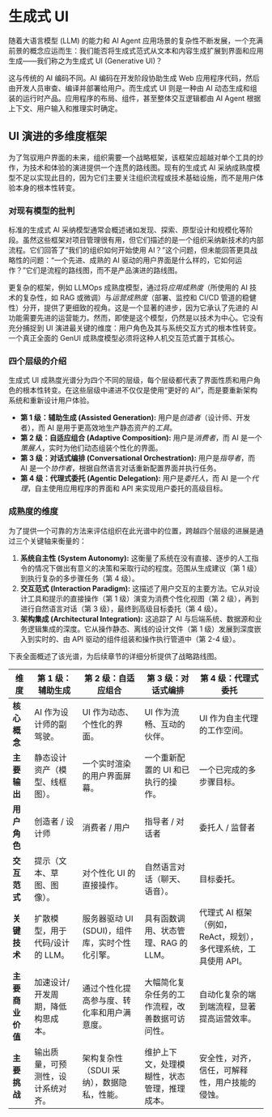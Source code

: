 # 生成式 UI

随着大语言模型 (LLM) 的能力和 AI Agent 应用场景的复杂性不断发展，一个充满前景的概念应运而生：我们能否将生成式范式从文本和内容生成扩展到界面和应用生成——我们称之为生成式 UI (Generative UI)？

这与传统的 AI 编码不同。AI 编码在开发阶段协助生成 Web 应用程序代码，然后由开发人员审查、编译并部署给用户。而生成式 UI 则是一种由 AI 动态生成和组装的运行时产品。应用程序的布局、组件，甚至整体交互逻辑都由 AI Agent 根据上下文、用户输入和推理实时确定。

## UI 演进的多维度框架

为了驾驭用户界面的未来，组织需要一个战略框架，该框架应超越对单个工具的炒作，为技术和体验的演进提供一个连贯的路线图。现有的生成式 AI 采纳成熟度模型不足以实现此目的，因为它们主要关注组织流程或技术基础设施，而不是用户体验本身的根本性转变。

### 对现有模型的批判

标准的生成式 AI 采纳模型通常会概述诸如发现、探索、原型设计和规模化等阶段。虽然这些框架对项目管理很有用，但它们描述的是一个组织采纳新技术的内部流程。它们回答了“我们的组织如何开始使用 AI？”这个问题，但未能回答更具战略性的问题：“一个先进、成熟的 AI 驱动的用户界面是什么样的，它如何运作？”它们是流程的路线图，而不是产品演进的路线图。

更复杂的框架，例如 LLMOps 成熟度模型，通过将*应用成熟度*（所使用的 AI 技术的复杂性，如 RAG 或微调）与*运营成熟度*（部署、监控和 CI/CD 管道的稳健性）分开，提供了更细致的视角。这是一个显著的进步，因为它承认了先进的 AI 功能需要先进的运营能力。然而，即使是这个模型，仍然是以技术为中心。它没有充分捕捉到 UI 演进最关键的维度：用户角色及其与系统交互方式的根本性转变。一个真正全面的 GenUI 成熟度模型必须将这种人机交互范式置于其核心。

### 四个层级的介绍

生成式 UI 成熟度光谱分为四个不同的层级，每个层级都代表了界面性质和用户角色的根本性转变。在这些层级中递进不仅仅是使用“更好的 AI”，而是要重新架构系统和重新设计用户体验。

*   **第 1 级：辅助生成 (Assisted Generation):** 用户是*创造者*（设计师、开发者），而 AI 是用于更高效地生产静态资产的*工具*。
*   **第 2 级：自适应组合 (Adaptive Composition):** 用户是*消费者*，而 AI 是一个*策展人*，实时为他们动态组装个性化的界面。
*   **第 3 级：对话式编排 (Conversational Orchestration):** 用户是*指导者*，而 AI 是一个*协作者*，根据自然语言对话重新配置界面并执行任务。
*   **第 4 级：代理式委托 (Agentic Delegation):** 用户是*委托人*，而 AI 是一个*代理*，自主使用应用程序的界面和 API 来实现用户委托的高级目标。

### 成熟度的维度

为了提供一个可靠的方法来评估组织在此光谱中的位置，跨越四个层级的进展是通过三个关键轴来衡量的：

1.  **系统自主性 (System Autonomy):** 这衡量了系统在没有直接、逐步的人工指令的情况下做出有意义的决策和采取行动的程度。范围从生成建议（第 1 级）到执行复杂的多步骤任务（第 4 级）。
2.  **交互范式 (Interaction Paradigm):** 这描述了用户交互的主要方法。它从对设计工具和提示的直接操作（第 1 级）演变为消费个性化视图（第 2 级），再到进行自然语言对话（第 3 级），最终到高级目标委托（第 4 级）。
3.  **架构集成 (Architectural Integration):** 这追踪了 AI 与后端系统、数据源和业务逻辑集成的深度。它从操作静态、离线的设计文件（第 1 级）发展到深度嵌入到实时的、由 API 驱动的组件组装和操作执行管道中（第 2-4 级）。

下表全面概述了该光谱，为后续章节的详细分析提供了战略路线图。

| 维度 | 第 1 级：辅助生成 | 第 2 级：自适应组合 | 第 3 级：对话式编排 | 第 4 级：代理式委托 |
|---|---|---|---|---|
| **核心概念** | AI 作为设计师的副驾驶。 | UI 作为动态、个性化的界面。 | UI 作为流畅、互动的伙伴。 | UI 作为自主代理的工作空间。 |
| **主要输出** | 静态设计资产（模型、线框图）。 | 一个实时渲染的用户界面屏幕。 | 一个重新配置的 UI 和已执行的操作。 | 一个已完成的多步骤目标。 |
| **用户角色** | 创造者 / 设计师 | 消费者 / 用户 | 指导者 / 对话者 | 委托人 / 监督者 |
| **交互范式** | 提示（文本、草图、图像）。 | 对个性化 UI 的直接操作。 | 自然语言对话（聊天、语音）。 | 目标委托。 |
| **关键技术** | 扩散模型，用于代码/设计的 LLM。 | 服务器驱动 UI (SDUI)，组件库，实时个性化引擎。 | 具有函数调用、状态管理、RAG 的 LLM。 | 代理式 AI 框架（例如，ReAct，规划），多代理系统，工具使用 API。 |
| **主要商业价值** | 加速设计/开发周期，降低构思成本。 | 通过个性化提高参与度、转化率和用户满意度。 | 大幅简化复杂任务的工作流程，改善数据可访问性。 | 自动化复杂的端到端流程，显著提高运营效率。 |
| **主要挑战** | 输出质量，可预测性，设计系统对齐。| 架构复杂性（SDUI 采纳），数据隐私，性能。 | 维护上下文，处理模糊性，状态管理，推理成本。 | 安全性，对齐，信任，可解释性，用户技能的侵蚀。 |